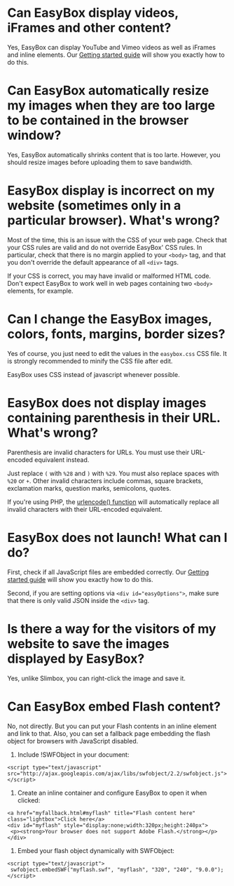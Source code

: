 

# Can EasyBox display videos, iFrames and other content? #

Yes, EasyBox can display YouTube and Vimeo videos as well as iFrames and inline elements. Our [Getting started guide](GettingStarted.md) will show you exactly how to do this.

# Can EasyBox automatically resize my images when they are too large to be contained in the browser window? #

Yes, EasyBox automatically shrinks content that is too larte. However, you should resize images before uploading them to save bandwidth.

# EasyBox display is incorrect on my website (sometimes only in a particular browser). What's wrong? #

Most of the time, this is an issue with the CSS of your web page. Check that your CSS rules are valid and do not override EasyBox' CSS rules. In particular, check that there is no margin applied to your `<body>` tag, and that you don't override the default appearance of all `<div>` tags.

If your CSS is correct, you may have invalid or malformed HTML code. Don't expect EasyBox to work well in web pages containing two `<body>` elements, for example.

# Can I change the EasyBox images, colors, fonts, margins, border sizes? #

Yes of course, you just need to edit the values in the `easybox.css` CSS file. It is strongly recommended to minify the CSS file after edit.

EasyBox uses CSS instead of javascript whenever possible.

# EasyBox does not display images containing parenthesis in their URL. What's wrong? #

Parenthesis are invalid characters for URLs. You must use their URL-encoded equivalent instead.

Just replace `(` with `%28` and `)` with `%29`.
You must also replace spaces with `%20` or `+`. Other invalid characters include commas, square brackets, exclamation marks, question marks, semicolons, quotes.

If you're using PHP, the [urlencode() function](http://www.php.net/urlencode) will automatically replace all invalid characters with their URL-encoded equivalent.

# EasyBox does not launch! What can I do? #

First, check if all JavaScript files are embedded correctly. Our [Getting started guide](GettingStarted.md) will show you exactly how to do this.

Second, if you are setting options via `<div id="easyOptions">`, make sure that there is only valid JSON inside the `<div>` tag.

# Is there a way for the visitors of my website to save the images displayed by EasyBox? #

Yes, unlike Slimbox, you can right-click the image and save it.

# Can EasyBox embed Flash content? #

No, not directly. But you can put your Flash contents in an inline element and link to that. Also, you can set a fallback page embedding the flash object for browsers with JavaScript disabled.

  1. Include !SWFObject in your document:
```
<script type="text/javascript" src="http://ajax.googleapis.com/ajax/libs/swfobject/2.2/swfobject.js"></script>
```
  1. Create an inline container and configure EasyBox to open it when clicked:
```
<a href="myfallback.html#myflash" title="Flash content here" class="lightbox">Click here</a>
<div id="myflash" style="display:none;width:320px;height:240px">
 <p><strong>Your browser does not support Adobe Flash.</strong></p>
</div>
```
  1. Embed your flash object dynamically with SWFObject:
```
<script type="text/javascript">
 swfobject.embedSWF("myflash.swf", "myflash", "320", "240", "9.0.0");
</script>
```